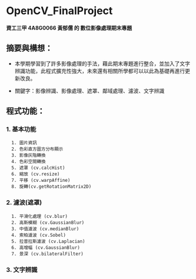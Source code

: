 # OpenCV_FinalProject
**資工三甲 4A8G0066 黃郁儒 的 數位影像處理期末專題**




## 摘要與構想：
* 本學期學習到了許多影像處理的手法，藉此期末專題進行整合，並加入了文字辨識功能，此程式擴充性強大，未來還有相關所學都可以以此為基礎再進行更新改良。

* 關鍵字：影像辨識、影像處理、遮罩、鄰域處理、濾波、文字辨識




## 程式功能：

### 1. 基本功能
      1. 圖片資訊
      2. 色彩直方圖方分布顯示
      3. 影像灰階轉換
      4. 色彩空間轉換
      5. 遮罩 (cv.calcHist)
      6. 縮放 (cv.resize)
      7. 平移 (cv.warpAffine)
      8. 旋轉(cv.getRotationMatrix2D)
      
### 2. 濾波(遮罩)
      1. 平滑化處理 (cv.blur)
      2. 高斯模糊 (cv.GaussianBlur)
      3. 中值濾波 (cv.medianBlur)
      4. 索柏濾波 (cv.Sobel)
      5. 拉普拉斯濾波 (cv.Laplacian)
      6. 高增幅 (cv.GaussianBlur)
      7. 景深 (cv.bilateralFilter)
      
### 3. 文字辨識
